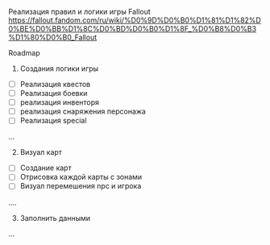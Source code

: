 Реализация правил и логики игры Fallout 
https://fallout.fandom.com/ru/wiki/%D0%9D%D0%B0%D1%81%D1%82%D0%BE%D0%BB%D1%8C%D0%BD%D0%B0%D1%8F_%D0%B8%D0%B3%D1%80%D0%B0_Fallout


Roadmap
1. Создания логики игры
- [ ] Реализация квестов
- [ ] Реализация боевки
- [ ] реализация инвенторя
- [ ] реализация снаряжения персонажа
- [ ] Реализация special

...

2. Визуал карт
- [ ] Создание карт
- [ ] Отрисовка каждой карты с зонами
- [ ] Визуал перемешения npc и игрока

....


3. Заполнить данными

...
